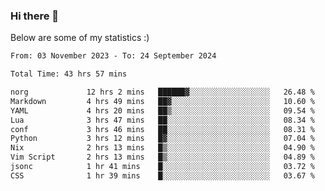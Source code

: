 ### Hi there 👋
Below are some of my statistics :)

<!--START_SECTION:waka-->

```txt
From: 03 November 2023 - To: 24 September 2024

Total Time: 43 hrs 57 mins

norg             12 hrs 2 mins   ██████▓░░░░░░░░░░░░░░░░░░   26.48 %
Markdown         4 hrs 49 mins   ██▓░░░░░░░░░░░░░░░░░░░░░░   10.60 %
YAML             4 hrs 20 mins   ██▒░░░░░░░░░░░░░░░░░░░░░░   09.54 %
Lua              3 hrs 47 mins   ██░░░░░░░░░░░░░░░░░░░░░░░   08.34 %
conf             3 hrs 46 mins   ██░░░░░░░░░░░░░░░░░░░░░░░   08.31 %
Python           3 hrs 12 mins   █▓░░░░░░░░░░░░░░░░░░░░░░░   07.04 %
Nix              2 hrs 13 mins   █▒░░░░░░░░░░░░░░░░░░░░░░░   04.90 %
Vim Script       2 hrs 13 mins   █▒░░░░░░░░░░░░░░░░░░░░░░░   04.89 %
jsonc            1 hr 41 mins    █░░░░░░░░░░░░░░░░░░░░░░░░   03.72 %
CSS              1 hr 39 mins    █░░░░░░░░░░░░░░░░░░░░░░░░   03.67 %
```

<!--END_SECTION:waka-->

<!--
**KlapenHz/KlapenHz** is a ✨ _special_ ✨ repository because its `README.md` (this file) appears on your GitHub profile.

Here are some ideas to get you started:

- 🔭 I’m currently working on ...
- 🌱 I’m currently learning ...
- 👯 I’m looking to collaborate on ...
- 🤔 I’m looking for help with ...
- 💬 Ask me about ...
- 📫 How to reach me: ...
- 😄 Pronouns: ...
- ⚡ Fun fact: ...
-->
